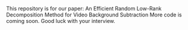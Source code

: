This repository is for our paper:
An Efficient Random Low-Rank Decomposition Method for Video Background Subtraction
More code is coming soon.
Good luck with your interview.
